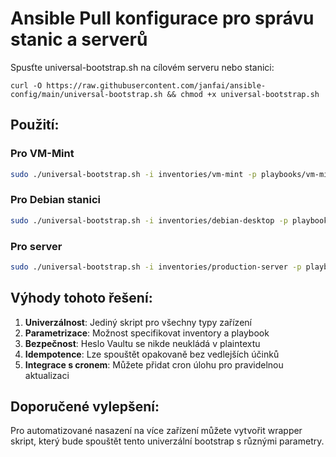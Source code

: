 # Ansible Pull konfigurace pro správu stanic a serverů

Spusťte universal-bootstrap.sh na cílovém serveru nebo stanici:
```
curl -O https://raw.githubusercontent.com/janfai/ansible-config/main/universal-bootstrap.sh && chmod +x universal-bootstrap.sh
```

## Použití:
### Pro VM-Mint
```bash
sudo ./universal-bootstrap.sh -i inventories/vm-mint -p playbooks/vm-mint.yml
```
### Pro Debian stanici
```bash
sudo ./universal-bootstrap.sh -i inventories/debian-desktop -p playbooks/workstation.yml
```
### Pro server
```bash
sudo ./universal-bootstrap.sh -i inventories/production-server -p playbooks/server.yml
```

## Výhody tohoto řešení:
1. **Univerzálnost**: Jediný skript pro všechny typy zařízení
2. **Parametrizace**: Možnost specifikovat inventory a playbook
3. **Bezpečnost**: Heslo Vaultu se nikde neukládá v plaintextu
4. **Idempotence**: Lze spouštět opakovaně bez vedlejších účinků
5. **Integrace s cronem**: Můžete přidat cron úlohu pro pravidelnou aktualizaci

## Doporučené vylepšení:
Pro automatizované nasazení na více zařízení můžete vytvořit wrapper skript, který bude spouštět tento univerzální bootstrap s různými parametry.
